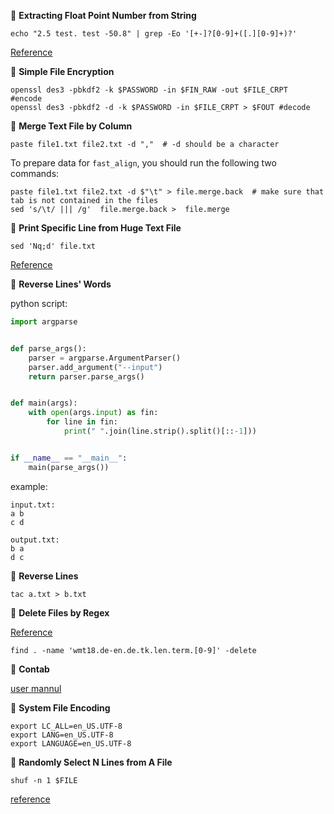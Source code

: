 &#x1F3B9;	**Extracting Float Point Number from String**

```shell
echo "2.5 test. test -50.8" | grep -Eo '[+-]?[0-9]+([.][0-9]+)?'
```
[Reference](https://unix.stackexchange.com/a/290978/301510)


&#x1F3B9; **Simple File Encryption**

```shell
openssl des3 -pbkdf2 -k $PASSWORD -in $FIN_RAW -out $FILE_CRPT  #encode
openssl des3 -pbkdf2 -d -k $PASSWORD -in $FILE_CRPT > $FOUT #decode
```
&#x1F3B9; **Merge Text File by Column**

```shell
paste file1.txt file2.txt -d ","  # -d should be a character
```

To prepare data for `fast_align`, you should run the following two commands:

```shell
paste file1.txt file2.txt -d $"\t" > file.merge.back  # make sure that tab is not contained in the files
sed 's/\t/ ||| /g'  file.merge.back >  file.merge
```
&#x1F3B9; **Print Specific Line from Huge Text File**


```shell
sed 'Nq;d' file.txt
```

[Reference](https://stackoverflow.com/a/14709477/5793660)


&#x1F3B9; **Reverse Lines' Words**

python script:

```python
import argparse


def parse_args():
    parser = argparse.ArgumentParser()
    parser.add_argument("--input")
    return parser.parse_args()


def main(args):
    with open(args.input) as fin:
        for line in fin:
            print(" ".join(line.strip().split()[::-1]))


if __name__ == "__main__":
    main(parse_args())

```

example:
```shell
input.txt:
a b
c d

output.txt:
b a
d c
```

&#x1F3B9; **Reverse Lines**

```shell
tac a.txt > b.txt
```

&#x1F3B9; **Delete Files by Regex**

[Reference](https://superuser.com/a/392896/1119261)

```shell
find . -name 'wmt18.de-en.de.tk.len.term.[0-9]' -delete
```

&#x1F3B9; **Contab**

[user mannul](https://crontab.guru/every-10-minutes)


&#x1F3B9; **System File Encoding**

```
export LC_ALL=en_US.UTF-8
export LANG=en_US.UTF-8
export LANGUAGE=en_US.UTF-8
```

&#x1F3B9; **Randomly Select N Lines from A File**

```
shuf -n 1 $FILE
```

[reference](https://stackoverflow.com/a/448127)


